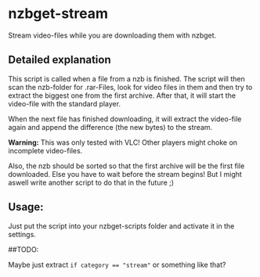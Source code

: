 # nzbget-stream

Stream video-files while you are downloading them with nzbget.

## Detailed explanation

This script is called when a file from a nzb is finished. The script will then scan the nzb-folder for .rar-Files, look for video files in them and then try to extract the biggest one from the first archive. After that, it will start the video-file with the standard player.

When the next file has finished downloading, it will extract the video-file again and append the difference (the new bytes) to the stream. 

**Warning:** This was only tested with VLC! Other players might choke on incomplete video-files.

Also, the nzb should be sorted so that the first archive will be the first file downloaded. Else you have to wait before the stream begins! But I might aswell write another script to do that in the future ;)

## Usage:

Just put the script into your nzbget-scripts folder and activate it in the settings.

##TODO:

Maybe just extract `if category == "stream"` or something like that?